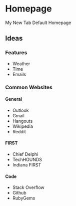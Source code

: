 # Homepage

My New Tab Default Homepage

## Ideas

### Features

- Weather
- Time
- Emails

### Common Websites

#### General

- Outlook
- Gmail
- Hangouts
- Wikipedia
- Reddit

#### FIRST

- Chief Delphi
- TechHOUNDS
- Indiana FIRST

#### Code

- Stack Overflow
- Github
- RubyGems
